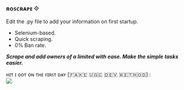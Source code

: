 ### ʀᴏꜱᴄʀᴀᴘᴇ ⟐ ###

Edit the .py file to add your information on first startup.

* Selenium-based.
* Quick scraping.
* 0% Ban rate.

***Scrape and add owners of a limited with ease. Make the simple tasks easier.***

   ʜɪᴛ ɪ ɢᴏᴛ ᴏɴ ᴛʜᴇ ꜰɪʀꜱᴛ ᴅᴀʏ [​🇫​​🇦​​🇰​​🇪​ ​🇺​​🇬​​🇨​ ​🇩​​🇪​​🇻​ ​🇲​​🇪​​🇹​​🇭​​🇴​​🇩​] :
   <br>
   ![](https://i.imgur.com/moPkUcN.png)
